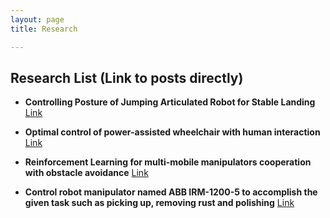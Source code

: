 ```yaml
---
layout: page
title: Research

---
```


## Research List (Link to posts directly)

- **Controlling Posture of Jumping Articulated Robot for Stable Landing** [Link](https://hotae319.github.io/Controlling-posture-jumping-robot/)

- **Optimal control of power-assisted wheelchair with human interaction** [Link](https://hotae319.github.io/Optimal-control-of-power-assisted-wheelchair-with-human-interaction/)

- **Reinforcement Learning for multi-mobile manipulators cooperation with obstacle avoidance** [Link](https://hotae319.github.io/Reinforcement-Learning-for-Multi-robot-cooperation/)

- **Control robot manipulator named ABB IRM-1200-5 to accomplish the given task such as picking up, removing rust and polishing** [Link]()
